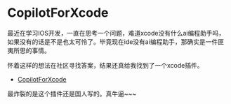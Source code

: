 # CopilotForXcode

最近在学习IOS开发，一直在思考一个问题，难道xcode没有什么ai编程助手吗，如果没有的话是不是也太可怜了。毕竟现在ide没有ai编程助手，那确实是一件匪夷所思的事情。

怀着这样的想法在社区寻找答案，结果还真给我找到了一个xcode插件。

- [CopilotForXcode](https://github.com/intitni/CopilotForXcode?tab=readme-ov-file)

最炸裂的是这个插件还是国人写的。真牛逼~~~